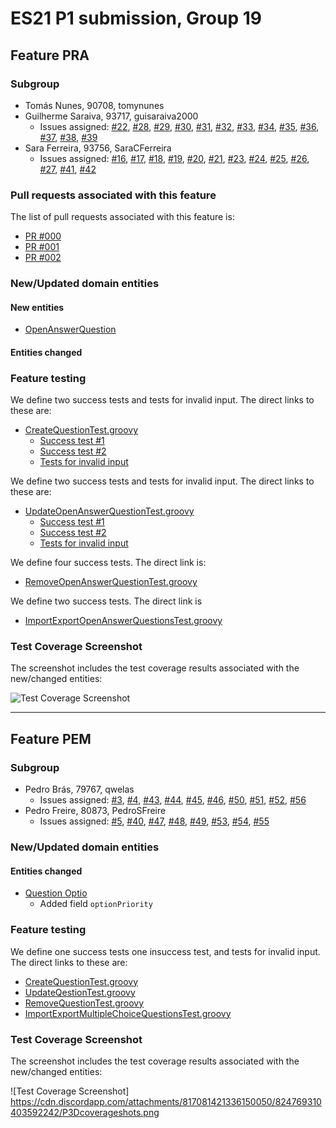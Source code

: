 # ES21 P1 submission, Group 19

## Feature PRA

### Subgroup
 - Tomás Nunes, 90708, tomynunes
 - Guilherme Saraiva, 93717, guisaraiva2000
   + Issues assigned: [#22](https://github.com/tecnico-softeng/es21-g19/projects/4#card-57339316), [#28](https://github.com/tecnico-softeng/es21-g19/projects/4#card-57339166), [#29](https://github.com/tecnico-softeng/es21-g19/projects/4#card-57339291), [#30](https://github.com/tecnico-softeng/es21-g19/projects/4#card-57339357), [#31](https://github.com/tecnico-softeng/es21-g19/projects/4#card-57339325), [#32](https://github.com/tecnico-softeng/es21-g19/projects/4#card-57339297), [#33](https://github.com/tecnico-softeng/es21-g19/projects/4#card-57339168), [#34](https://github.com/tecnico-softeng/es21-g19/projects/4#card-57339362), [#35](https://github.com/tecnico-softeng/es21-g19/projects/4#card-57339327), [#36](https://github.com/tecnico-softeng/es21-g19/projects/4#card-57339173), [#37](https://github.com/tecnico-softeng/es21-g19/projects/4#card-57339303), [#38](https://github.com/tecnico-softeng/es21-g19/projects/4#card-57339366), [#39](https://github.com/tecnico-softeng/es21-g19/projects/4#card-57339333) 
 - Sara Ferreira, 93756, SaraCFerreira
   + Issues assigned: [#16](https://github.com/tecnico-softeng/es21-g19/projects/4#card-57326577), [#17](https://github.com/tecnico-softeng/es21-g19/projects/4#card-57326593), [#18](https://github.com/tecnico-softeng/es21-g19/projects/4#card-57326622), [#19](https://github.com/tecnico-softeng/es21-g19/projects/4#card-57326635), [#20](https://github.com/tecnico-softeng/es21-g19/projects/4#card-57339161), [#21](https://github.com/tecnico-softeng/es21-g19/projects/4#card-57339187), [#23](https://github.com/tecnico-softeng/es21-g19/projects/4#card-57339348), [#24](https://github.com/tecnico-softeng/es21-g19/projects/4#card-57339164), [#25](https://github.com/tecnico-softeng/es21-g19/projects/4#card-57339189), [#26](https://github.com/tecnico-softeng/es21-g19/projects/4#card-57339352), [#27](https://github.com/tecnico-softeng/es21-g19/projects/4#card-57339320), [#41](https://github.com/tecnico-softeng/es21-g19/projects/4#card-57526123), [#42](https://github.com/tecnico-softeng/es21-g19/projects/4#card-57526180) 
 
### Pull requests associated with this feature

The list of pull requests associated with this feature is:

 - [PR #000](https://github.com)
 - [PR #001](https://github.com)
 - [PR #002](https://github.com)


### New/Updated domain entities

#### New entities
 - [OpenAnswerQuestion](https://github.com/tecnico-softeng/es21-g19/pra/backend/src/main/java/pt/ulisboa/tecnico/socialsoftware/tutor/question/domain/OpenAnswerQuestion.java)
 
#### Entities changed
    
 
### Feature testing

We define two success tests and tests for invalid input. The direct links to these are:

 - [CreateQuestionTest.groovy](https://github.com/tecnico-softeng/es21-g19/pra/backend/src/test/groovy/pt/ulisboa/tecnico/socialsoftware/tutor/question/service/CreateQuestionTest.groovy)
    + [Success test #1]()
    + [Success test #2]()    
    + [Tests for invalid input]()

We define two success tests and tests for invalid input. The direct links to these are:

 - [UpdateOpenAnswerQuestionTest.groovy](https://github.com/tecnico-softeng/es21-g19/pra/backend/src/test/groovy/pt/ulisboa/tecnico/socialsoftware/tutor/question/service/UpdateOpenAnswerTest.groovy)
    + [Success test #1](https://github.com/tecnico-softeng/es21-g19/pra/backend/src/test/groovy/pt/ulisboa/tecnico/socialsoftware/tutor/question/service/UpdateOpenAnswerTest.groovy#L44)
    + [Success test #2](https://github.com/tecnico-softeng/es21-g19/pra/backend/src/test/groovy/pt/ulisboa/tecnico/socialsoftware/tutor/question/service/UpdateOpenAnswerTest.groovy#L77)    
    + [Tests for invalid input](https://github.com/tecnico-softeng/es21-g19/pra/backend/src/test/groovy/pt/ulisboa/tecnico/socialsoftware/tutor/question/service/UpdateOpenAnswerTest.groovy#L95) 

We define four success tests. The direct link is:

 - [RemoveOpenAnswerQuestionTest.groovy](https://github.com/tecnico-softeng/es21-g19/pra/backend/src/test/groovy/pt/ulisboa/tecnico/socialsoftware/tutor/question/service/RemoveOpenAnswerTest.groovy)

We define two success tests. The direct link is

 - [ImportExportOpenAnswerQuestionsTest.groovy](https://github.com/tecnico-softeng/es21-g19/pra/backend/src/test/groovy/pt/ulisboa/tecnico/socialsoftware/tutor/impexp/service/ImportExportOpenAnswerQuestionsTest.groovy)
     

   
### Test Coverage Screenshot

The screenshot includes the test coverage results associated with the new/changed entities:

![Test Coverage Screenshot](https://drive.google.com/uc?export=view&id=18k0As54xdFLEldicYjTANFiiv-jd9DP8)

---

## Feature PEM

### Subgroup
 - Pedro Brás, 79767, qwelas
   + Issues assigned: [#3](https://github.com/tecnico-softeng/es21-g19/issues/3), [#4](https://github.com/tecnico-softeng/es21-g19/issues/4), [#43](https://github.com/tecnico-softeng/es21-g19/issues/43), [#44](https://github.com/tecnico-softeng/es21-g19/issues/44), [#45](https://github.com/tecnico-softeng/es21-g19/issues/45), [#46](https://github.com/tecnico-softeng/es21-g19/issues/46), [#50](https://github.com/tecnico-softeng/es21-g19/issues/50), [#51](https://github.com/tecnico-softeng/es21-g19/issues/51), [#52](https://github.com/tecnico-softeng/es21-g19/issues/52), [#56](https://github.com/tecnico-softeng/es21-g19/issues/56)
 - Pedro Freire, 80873, PedroSFreire
   + Issues assigned: [#5](https://github.com/tecnico-softeng/es21-g19/issues/5), [#40](https://github.com/tecnico-softeng/es21-g19/issues/40), [#47](https://github.com/tecnico-softeng/es21-g19/issues/47), [#48](https://github.com/tecnico-softeng/es21-g19/issues/48), [#49](https://github.com/tecnico-softeng/es21-g19/issues/49), [#53](https://github.com/tecnico-softeng/es21-g19/issues/53), [#54](https://github.com/tecnico-softeng/es21-g19/issues/54), [#55](https://github.com/tecnico-softeng/es21-g19/issues/55)


### New/Updated domain entities

#### Entities changed
 - [Question Optio](https://github.com/backend/src/main/java/pt/ulisboa/tecnico/socialsoftware/tutor/question/domain/Option.java)
   + Added field `optionPriority`
 
### Feature testing

We define one success tests one insuccess test, and tests for invalid input. The direct links to these are:

 - [CreateQuestionTest.groovy](https://github.com/tecnico-softeng/es21-g19/pra/backend/src/test/groovy/pt/ulisboa/tecnico/socialsoftware/tutor/question/service/CreateQuestionTest.groovy)
 - [UpdateQestionTest.groovy](https://github.com/tecnico-softeng/es21-g19/blob/pem/backend/src/test/groovy/pt/ulisboa/tecnico/socialsoftware/tutor/question/service/UpdateQuestionTest.groovy)
 - [RemoveQuestionTest.groovy](https://github.com/tecnico-softeng/es21-g19/blob/pem/backend/src/test/groovy/pt/ulisboa/tecnico/socialsoftware/tutor/question/service/RemoveTopicTest.groovy)
 - [ImportExportMultipleChoiceQuestionsTest.groovy](https://github.com/tecnico-softeng/es21-g19/blob/pem/backend/src/test/groovy/pt/ulisboa/tecnico/socialsoftware/tutor/impexp/service/ImportExportMultipleChoiceQuestionsTest.groovy)

### Test Coverage Screenshot

The screenshot includes the test coverage results associated with the new/changed entities:

![Test Coverage Screenshot]
https://cdn.discordapp.com/attachments/817081421336150050/824769310403592242/P3Dcoverageshots.png





